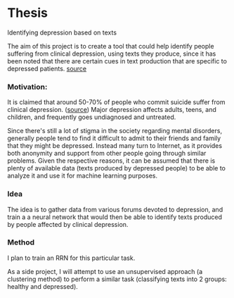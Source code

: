 # Thesis
Identifying depression based on texts

The aim of this project is to create a tool that could help identify 
people suffering from clinical depression, using texts they produce, 
since it has been noted that there are certain cues in text production 
that are specific to depressed patients. 
[source](http://www.aaai.org/Papers/ICWSM/2008/ICWSM08-020.pdf)


### Motivation:

It is claimed that around 50-70% of people who commit suicide suffer from
clinical depression.  ([source](https://books.google.de/books?id=nD6VAFvKGC0C&pg=PA453&redir_esc=y#v=onepage&q&f=false))
Major depression affects adults, teens, and children, and frequently goes 
undiagnosed and untreated. 

Since there's still a lot of stigma in the society regarding mental 
disorders, generally people tend to find it difficult to admit to their
friends and family that they might be depressed. Instead many turn to Internet,
as it provides both anonymity and support from other people going through similar
problems. Given the respective reasons, it can be assumed that there is plenty of
available data (texts produced by depressed people) to be able to analyze 
it and use it for machine learning purposes. 

### Idea
The idea is to gather data from various forums devoted to depression, and train a 
a neural network that would then be able to identify texts produced by people 
affected by clinical depression. 

### Method
I plan to train an RRN for this particular task. 

As a side project, I will attempt to use an unsupervised approach (a clustering method) 
to perform a similar task (classifying texts into 2 groups: healthy and depressed). 


